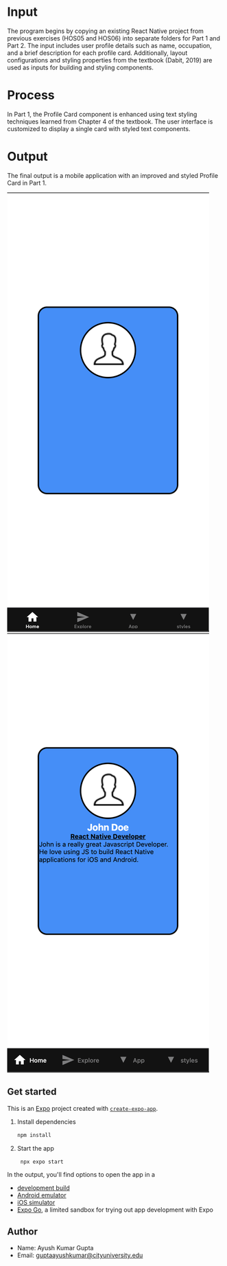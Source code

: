 # Input
The program begins by copying an existing React Native project from previous exercises (HOS05 and HOS06) into separate folders for Part 1 and Part 2. The input includes user profile details such as name, occupation, and a brief description for each profile card. Additionally, layout configurations and styling properties from the textbook (Dabit, 2019) are used as inputs for building and styling components.

# Process
In Part 1, the Profile Card component is enhanced using text styling techniques learned from Chapter 4 of the textbook. The user interface is customized to display a single card with styled text components.

# Output
The final output is a mobile application with an improved and styled Profile Card in Part 1.

![image](../../Screenshot_Profile1.png)
![image](../../Screenshot_Profile2.png)

## Get started
This is an [Expo](https://expo.dev) project created with [`create-expo-app`](https://www.npmjs.com/package/create-expo-app).

1. Install dependencies

   ```bash
   npm install
   ```

2. Start the app

   ```bash
    npx expo start
   ```

In the output, you'll find options to open the app in a

- [development build](https://docs.expo.dev/develop/development-builds/introduction/)
- [Android emulator](https://docs.expo.dev/workflow/android-studio-emulator/)
- [iOS simulator](https://docs.expo.dev/workflow/ios-simulator/)
- [Expo Go](https://expo.dev/go), a limited sandbox for trying out app development with Expo

## Author
- Name: Ayush Kumar Gupta
- Email: guptaayushkumar@cityuniversity.edu